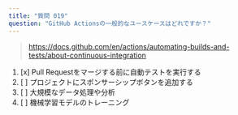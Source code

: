 ```yaml
---
title: "質問 019"
question: "GitHub Actionsの一般的なユースケースはどれですか？"
---
```



> https://docs.github.com/en/actions/automating-builds-and-tests/about-continuous-integration
1. [x] Pull Requestをマージする前に自動テストを実行する
1. [ ] プロジェクトにスポンサーシップボタンを追加する
1. [ ] 大規模なデータ処理や分析
1. [ ] 機械学習モデルのトレーニング